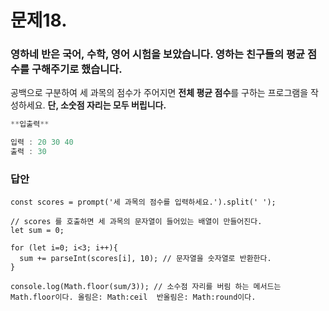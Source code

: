 # 문제18.
### 영하네 반은 국어, 수학, 영어 시험을 보았습니다. 영하는 친구들의 평균 점수를 구해주기로 했습니다.

공백으로 구분하여 세 과목의 점수가 주어지면 **전체 평균 점수**를 구하는 프로그램을 작성하세요. 
**단, 소숫점 자리는 모두 버립니다.**

```jsx
**입출력**

입력 : 20 30 40
출력 : 30
```

### 답안
```
const scores = prompt('세 과목의 점수를 입력하세요.').split(' ');

// scores 를 호출하면 세 과목의 문자열이 들어있는 배열이 만들어진다.
let sum = 0;

for (let i=0; i<3; i++){
  sum += parseInt(scores[i], 10); // 문자열을 숫자열로 반환한다.
}

console.log(Math.floor(sum/3)); // 소수점 자리를 버림 하는 메서드는 Math.floor이다. 올림은: Math:ceil  반올림은: Math:round이다.

```
